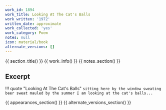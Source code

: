 ```yaml
---
work_id: 1894
work_title: Looking At The Cat's Balls
work_written: '1972'
written_date: approximate
work_collected: 'yes'
work_category: Poem
notes: null
icon: material/book
alternate_versions: []
---
```


{{ section_title() }}
{{ work_info() }}
{{ notes_section() }}
## Excerpt
!!! quote "Looking At The Cat's Balls"
    ```
    sitting here by the window
    sweating beer sweat
    mauled by the summer
    I am looking at the cat's balls...
    ```

{{ appearances_section() }}
{{ alternate_versions_section() }}